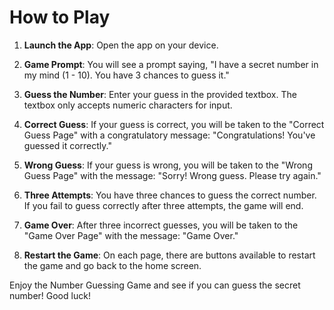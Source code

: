 # How to Play

1. **Launch the App**: Open the app on your device.

2. **Game Prompt**: You will see a prompt saying, "I have a secret number in my mind (1 - 10). You have 3 chances to guess it."

3. **Guess the Number**: Enter your guess in the provided textbox. The textbox only accepts numeric characters for input.

4. **Correct Guess**: If your guess is correct, you will be taken to the "Correct Guess Page" with a congratulatory message: "Congratulations! You've guessed it correctly."

5. **Wrong Guess**: If your guess is wrong, you will be taken to the "Wrong Guess Page" with the message: "Sorry! Wrong guess. Please try again."

6. **Three Attempts**: You have three chances to guess the correct number. If you fail to guess correctly after three attempts, the game will end.

7. **Game Over**: After three incorrect guesses, you will be taken to the "Game Over Page" with the message: "Game Over."

8. **Restart the Game**: On each page, there are buttons available to restart the game and go back to the home screen.

Enjoy the Number Guessing Game and see if you can guess the secret number! Good luck!
